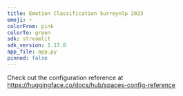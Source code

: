 ```yaml
---
title: Emotion Classification Surreynlp 2023
emoji: ⚡
colorFrom: pink
colorTo: green
sdk: streamlit
sdk_version: 1.17.0
app_file: app.py
pinned: false
---
```


Check out the configuration reference at https://huggingface.co/docs/hub/spaces-config-reference
